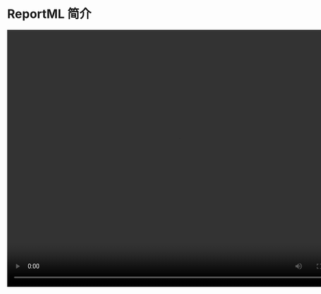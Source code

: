# ReportML 简介

<video width="800" height="600" controls>
    <source src="http://localhost:8001/videos/reportml-demo.mp4" type="video/mp4">
</video>
